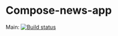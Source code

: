 # Compose-news-app

Main: [![Build status](https://build.appcenter.ms/v0.1/apps/86493375-a9cd-491f-a2b3-43176506e6d2/branches/main/badge)](https://appcenter.ms)
